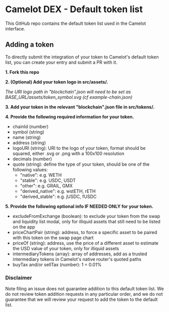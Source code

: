 # Camelot DEX - Default token list

This GitHub repo contains the default token list used in the Camelot interface.

## Adding a token

To directly submit the integration of your token to Camelot's default token list, you can create your entry and submit a PR with it.

**1. Fork this repo**

**2. (Optional) Add your token logo in src/assets/.**

*The URI logo path in "blockchain".json will need to be set as BASE_URL/assets/token_symbol.svg (cf example-chain.json)*

**3. Add your token in the relevant "blockchain".json file in src/tokens/.**

**4. Provide the following required information for your token.**

- chainId (number)
- symbol (string)
- name (string)
- address (string)
- logoURI (string): URI to the logo of your token, format should be squared, either .svg or .png with a 100x100 resolution
- decimals (number)
- quote (string): define the type of your token, should be one of the following values:
  - "native": e.g. WETH
  - "stable": e.g. USDC, USDT
  - "other": e.g. GRAIL, GMX
  - "derived_native": e.g. wstETH, rETH
  - "derived_stable": e.g. jUSDC, fUSDC

**5. Provide the following optional info IF NEEDED ONLY for your token.**

- excludeFromExchange (boolean): to exclude your token from the swap and liquidity list modal, only for illiquid assets that still need to be listed on the app
- priceChartPair (string): address, to force a specific asset to be paired with this token on the swap page chart
- priceOf (string): address, use the price of a different asset to estimate the USD value of your token, only for illiquid assets
- intermediaryTokens (array): array of addresses, add as a trusted intermediary tokens in Camelot's native router's quoted paths
- buyTax and/or sellTax (number): 1 = 0.01%

### Disclaimer

Note filing an issue does not guarantee addition to this default token list.
We do not review token addition requests in any particular order, and we do not
guarantee that we will review your request to add the token to the default list.